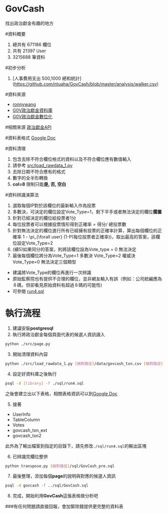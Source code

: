GovCash
=========

找出政治獻金有趣的地方

#資料概要

1. 總共有 671186  欄位
2. 共有  21397  User
3. 3215688 筆資料

#初步分析

1. [人事費用支出 500,1000 總和統計] (https://github.com/ntuaha/GovCash/blob/master/analysis/walker.csv)

#資料來源

- [ronnywang](http://ronny.tw/)
- [G0V政治獻金資料庫](http://campaign-finance.g0v.lackneets.tw/)
- [G0V政治獻金數位化](http://campaign-finance.g0v.ctiml.tw/)

#相關來源
[政治獻金API](http://campaign-finance.g0v.ronny.tw/)

#資料表格式
[Google Doc](https://docs.google.com/spreadsheets/d/15TwXSiI1enBaMWv0WeHTZ3FbLPEmKEAWYGNszDaJXhk/edit#gid=0)

#資料清理

1. 包含去除不符合欄位格式的資料以及不符合欄位應有數值輸入
2. 請參考 [src/load_rawdata_1.py](https://github.com/ntuaha/GovCash/blob/master/src/load_rawdata_1.py)
3. 去除日期不符合應有的格式
4. 數字的全半形轉換
5. **col=8** 限制只能**是, 否, 空白**



 


#資料辨識演算法

1. 選取每個IP對於該欄位的最新輸入作為投票
2. 多數決，可決定的欄位設定Vote_Type=1，剩下平手或者無法決定的欄位**擱置**
3. 針對已經決定的欄位給投票者1分
4. 每位投票者可以根據投票情形得到正確率 = 得分/ 總投票數
5. 針對無法決定的欄位進行所有已經擁有投票的正確率計算，算出每個欄位的正確率 1 - \pi_{\forall user} (1-P(每位投票者正確率))，取出最高的答案，該欄位設定Vote_Type=2
6. (續5)如果同分的答案，則將該欄位設為Vote_type = 0  無法決定
7. 最後每個欄位將分為Vote_Type=1 多數決  Vote_Type=2 權威決  Vote_Type=0 無法決定三個類型

- 建議將Vote_Type的欄位再進行一次辨識
- 原始監察院也有提供不合理的欄位，並非網友輸入有誤（例如：公司統編應為８碼，但卻看見原始資料有超過８碼的可能性)
- 可參閱 [run4.sql](https://github.com/ntuaha/GovCash/blob/master/sql/run4.sql)

# 執行流程

1. 建議安裝**postgresql** 
2. 執行將政治獻金每個頁面代表的候選人資訊讀入
```sh
python ./src/page.py
```
3. 開始清理資料內容
```sh
python ./src/load_rawdata_1.py [絕對路徑]/data/govcash_txn.csv [絕對路徑]/sql/createRaw_1.sql
```




4. 設定好資料庫之後執行

```sh
psql -d [library] -f ./sql/run4.sql
```
之後會建立出以下表格，相關表格資訊可以到[Google Doc](https://docs.google.com/spreadsheets/d/15TwXSiI1enBaMWv0WeHTZ3FbLPEmKEAWYGNszDaJXhk/edit#gid=0)

5. 接著

- UserInfo
- TableColumn
- Votes
- govcash_txn_ext
- govcash_txn2

此外為了輸出檔案到指定的目錄下，請先修改`./sql/run4.sql`的輸出區塊

6. 已辨識完欄位整併

```sh
python transpose.py [絕對路徑]/sql/GovCash_pre.sql
```

7. 最後整理，添加每個**page**的說明與對應的候選人資訊

```sh
psql -d govcash -f ../sql/GovCash.sql
```

8. 完成，開始利用**GovCash**這張表格做分析吧






###有任何問題請直接回報，會加緊除錯提供更完整的資料表